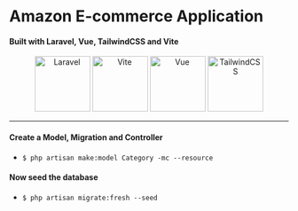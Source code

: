 # Amazon E-commerce Application

#### Built with Laravel, Vue, TailwindCSS and Vite

<p align="center">
  <img src="https://laravel.com/img/logomark.min.svg" alt="Laravel" width="100">
  <img src="https://vitejs.dev/logo.svg" alt="Vite" width="100">
  <img src="https://vuejs.org/logo.svg" alt="Vue" width="100">
  <img src="https://upload.wikimedia.org/wikipedia/commons/d/d5/Tailwind_CSS_Logo.svg" alt="TailwindCSS" width="100">
</p>

<hr />

#### Create a Model, Migration and Controller

-   `$ php artisan make:model Category -mc --resource`

#### Now seed the database

-   `$ php artisan migrate:fresh --seed`
